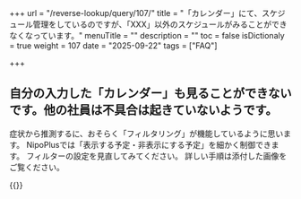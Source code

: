 +++
url = "/reverse-lookup/query/107/"
title = "「カレンダー」にて、スケジュール管理をしているのですが、「XXX」以外のスケジュールがみることができなくなっています。"
menuTitle = ""
description = ""
toc = false
isDictionaly = true
weight = 107
date = "2025-09-22"
tags = ["FAQ"]

+++

## 自分の入力した「カレンダー」も見ることができないです。他の社員は不具合は起きていないようです。

症状から推測するに、おそらく「フィルタリング」が機能しているように思います。
NipoPlusでは「表示する予定・非表示にする予定」を細かく制御できます。
フィルターの設定を見直してみてください。
詳しい手順は添付した画像をご覧ください。

{{<iTablet filename="img/calendar_filter" msg="" alice="ok">}}

